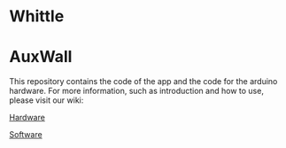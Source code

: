 # Whittle
# AuxWall

This repository contains the code of the app and the code for the arduino hardware.
For more information, such as introduction and how to use, please visit our wiki:

[Hardware](https://2021.igem.org/Team:Whittle/Hardware)

[Software](https://2021.igem.org/Team:Whittle/Software)
